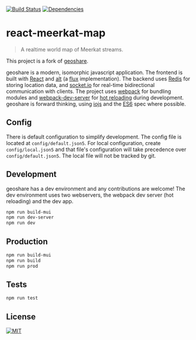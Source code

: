 [![Build Status](https://travis-ci.org/ababol/react-meerkat-map.svg)](https://travis-ci.org/ababol/react-meerkat-map) [![Dependencies](https://david-dm.org/ababol/react-meerkat-map.svg)](https://david-dm.org/ababol/react-meerkat-map)

# react-meerkat-map
> A realtime world map of Meerkat streams.

This project is a fork of [geoshare](https://github.com/troutowicz/geoshare).

geoshare is a modern, isomorphic javascript application. The frontend is built with [React](https://facebook.github.io/react/) and [alt](http://goatslacker.github.io/alt/) (a [flux](https://facebook.github.io/flux/) implementation). The backend uses [Redis](http://redis.io/) for storing location data, and [socket.io](http://socket.io/) for real-time bidirectional communication with clients. The project uses [webpack](http://webpack.github.io/) for bundling modules and [webpack-dev-server](http://webpack.github.io/docs/webpack-dev-server.html) for [hot reloading](http://gaearon.github.io/react-hot-loader/) during development. geoshare is forward thinking, using [iojs](https://iojs.org) and the [ES6](https://github.com/lukehoban/es6features) spec where possible.

## Config
There is default configuration to simplify development. The config file is located at `config/default.json5`. For local configuration, create `config/local.json5` and that file's configuration will take precedence over `config/default.json5`. The local file will not be tracked by git.

## Development
geoshare has a dev environment and any contributions are welcome! The dev environment uses two webservers, the webpack dev server (hot reloading) and the dev app.

```sh
npm run build-mui
npm run dev-server
npm run dev
```

## Production

```sh
npm run build-mui
npm run build
npm run prod
```

## Tests
```sh
npm run test
```

## License

[![MIT](https://img.shields.io/badge/license-MIT-blue.svg)](http://troutowicz.mit-license.org)
